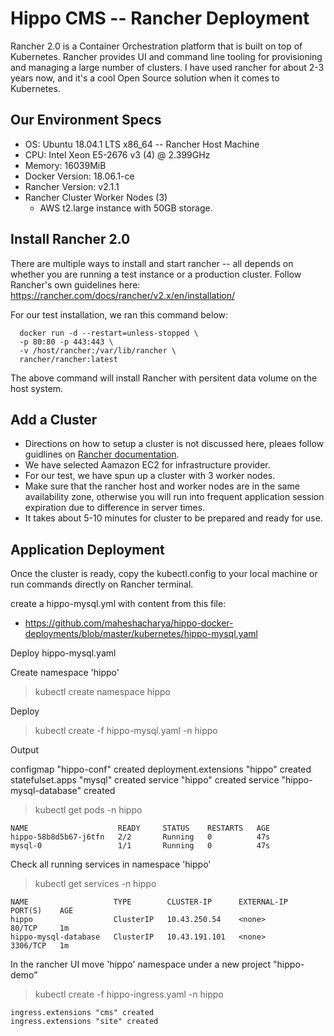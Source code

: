 # Hippo CMS -- Rancher Deployment

Rancher 2.0 is a Container Orchestration platform that is built on top of Kubernetes. Rancher provides UI and command line tooling for provisioning and managing a large number of clusters. I have used rancher for about 2-3 years now, and it's a cool Open Source solution when it comes to Kubernetes. 

Our Environment Specs
-------------
* OS: Ubuntu 18.04.1 LTS x86_64 -- Rancher Host Machine
* CPU: Intel Xeon E5-2676 v3 (4) @ 2.399GHz
* Memory: 16039MiB
* Docker Version: 18.06.1-ce
* Rancher Version: v2.1.1
* Rancher Cluster Worker Nodes (3) 
  * AWS t2.large instance with 50GB storage.

Install Rancher 2.0
---------------
There are multiple ways to install and start rancher -- all depends on whether you are running  a test instance or a production cluster. Follow Rancher's own guidelines here:
https://rancher.com/docs/rancher/v2.x/en/installation/

For our test installation, we ran this command below:
```
  docker run -d --restart=unless-stopped \
  -p 80:80 -p 443:443 \
  -v /host/rancher:/var/lib/rancher \
  rancher/rancher:latest
``` 

The above command will install Rancher with persitent data volume on the host system.

Add a Cluster
-------------
* Directions on how to setup a cluster is not discussed here, pleaes follow guidlines on [Rancher documentation](https://rancher.com/docs/rancher/v2.x/en/installation/).
* We have selected Aamazon EC2 for infrastructure provider.
* For our test, we have spun up a cluster with 3 worker nodes. 
* Make sure that the rancher host and worker nodes are in the same availability zone, otherwise you will run into frequent application session expiration due to difference in server times. 
* It takes about 5-10 minutes for cluster to be prepared and ready for use.

Application Deployment
---------------------
Once the cluster is ready, copy the kubectl.config to your local machine or run commands directly on Rancher terminal. 

create a hippo-mysql.yml with content from this file:
* https://github.com/maheshacharya/hippo-docker-deployments/blob/master/kubernetes/hippo-mysql.yaml

Deploy hippo-mysql.yaml

Create namespace 'hippo'

> kubectl create namespace hippo

Deploy 

> kubectl create -f hippo-mysql.yaml -n hippo

Output

configmap "hippo-conf" created
deployment.extensions "hippo" created
statefulset.apps "mysql" created
service "hippo" created
service "hippo-mysql-database" created


> kubectl get pods -n hippo
```
NAME                    READY     STATUS    RESTARTS   AGE
hippo-58b8d5b67-j6tfn   2/2       Running   0          47s
mysql-0                 1/1       Running   0          47s

```
Check all running services in namespace 'hippo'

> kubectl get services -n hippo

```
NAME                   TYPE        CLUSTER-IP      EXTERNAL-IP   PORT(S)    AGE
hippo                  ClusterIP   10.43.250.54    <none>        80/TCP     1m
hippo-mysql-database   ClusterIP   10.43.191.101   <none>        3306/TCP   1m
```

In the rancher UI move 'hippo' namespace under a new project "hippo-demo"


> kubectl create -f hippo-ingress.yaml -n hippo

```
ingress.extensions "cms" created
ingress.extensions "site" created
```




